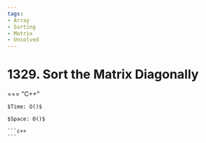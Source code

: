 ```yaml
---
tags:
- Array
- Sorting
- Matrix
- Unsolved
---
```



# 1329. Sort the Matrix Diagonally

=== "C++"

    $Time: O()$

    $Space: O()$

    ```c++
    ```